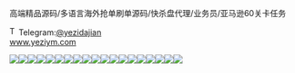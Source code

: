 高端精品源码/多语言海外抢单刷单源码/快杀盘代理/业务员/亚马逊60关卡任务<p dir="auto"><a target="_blank" rel="noopener noreferrer nofollow" href="https://camo.githubusercontent.com/d614d90677fbc2e34c7c62ebc68c82379d87a57c4beaf05af65fec7ba6b72e36/68747470733a2f2f63646e2d69636f6e732d706e672e666c617469636f6e2e636f6d2f3531322f323131312f323131313634362e706e67"><img src="https://camo.githubusercontent.com/d614d90677fbc2e34c7c62ebc68c82379d87a57c4beaf05af65fec7ba6b72e36/68747470733a2f2f63646e2d69636f6e732d706e672e666c617469636f6e2e636f6d2f3531322f323131312f323131313634362e706e67" alt="Telegram Icon" style="width: 16px; max-width: 100%;" data-canonical-src="https://cdn-icons-png.flaticon.com/512/2111/2111646.png"></a>Telegram:<a href="https://t.me/yezidajian" rel="nofollow">@yezidajian</a><br><a href="https://www.yeziym.com/">www.yeziym.com</a></p><img src="https://github.com/yeziym/gaoduanjingpinyuanma_h5/blob/main/vc9lT.png"><img src="https://github.com/yeziym/gaoduanjingpinyuanma_h5/blob/main/Re1FU.png"><img src="https://github.com/yeziym/gaoduanjingpinyuanma_h5/blob/main/P0E3p.png"><img src="https://github.com/yeziym/gaoduanjingpinyuanma_h5/blob/main/mZR3o.png"><img src="https://github.com/yeziym/gaoduanjingpinyuanma_h5/blob/main/5gyzQ.png"><img src="https://github.com/yeziym/gaoduanjingpinyuanma_h5/blob/main/e8HtD.png"><img src="https://github.com/yeziym/gaoduanjingpinyuanma_h5/blob/main/q9ZX5.png"><img src="https://github.com/yeziym/gaoduanjingpinyuanma_h5/blob/main/eBbVm.png"><img src="https://github.com/yeziym/gaoduanjingpinyuanma_h5/blob/main/ixKrI.png"><img src="https://github.com/yeziym/gaoduanjingpinyuanma_h5/blob/main/3cD6t.png"><img src="https://github.com/yeziym/gaoduanjingpinyuanma_h5/blob/main/FUMSM.png"><img src="https://github.com/yeziym/gaoduanjingpinyuanma_h5/blob/main/g7o5F.png"><img src="https://github.com/yeziym/gaoduanjingpinyuanma_h5/blob/main/xQHtg.png"><img src="https://github.com/yeziym/gaoduanjingpinyuanma_h5/blob/main/mn2ZV.png"><img src="https://github.com/yeziym/gaoduanjingpinyuanma_h5/blob/main/DSHE2.png"><img src="https://github.com/yeziym/gaoduanjingpinyuanma_h5/blob/main/3DvfB.png"><img src="https://github.com/yeziym/gaoduanjingpinyuanma_h5/blob/main/x2Jcs.png"><img src="https://github.com/yeziym/gaoduanjingpinyuanma_h5/blob/main/PJ7Uj.png"><img src="https://github.com/yeziym/gaoduanjingpinyuanma_h5/blob/main/rnRes.png">